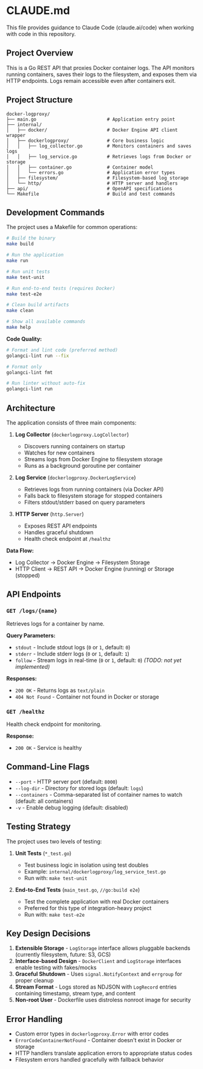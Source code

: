 # CLAUDE.md

This file provides guidance to Claude Code (claude.ai/code) when working with code in this repository.

## Project Overview

This is a Go REST API that proxies Docker container logs. The API monitors running containers, saves their logs to the filesystem, and exposes them via HTTP endpoints. Logs remain accessible even after containers exit.

## Project Structure

```
docker-logproxy/
├── main.go                          # Application entry point
├── internal/
│   ├── docker/                      # Docker Engine API client wrapper
│   ├── dockerlogproxy/              # Core business logic
│   │   ├── log_collector.go         # Monitors containers and saves logs
│   │   ├── log_service.go           # Retrieves logs from Docker or storage
│   │   ├── container.go             # Container model
│   │   └── errors.go                # Application error types
│   ├── filesystem/                  # Filesystem-based log storage
│   └── http/                        # HTTP server and handlers
├── api/                             # OpenAPI specifications
└── Makefile                         # Build and test commands
```

## Development Commands

The project uses a Makefile for common operations:

```bash
# Build the binary
make build

# Run the application
make run

# Run unit tests
make test-unit

# Run end-to-end tests (requires Docker)
make test-e2e

# Clean build artifacts
make clean

# Show all available commands
make help
```

**Code Quality:**

```bash
# Format and lint code (preferred method)
golangci-lint run --fix

# Format only
golangci-lint fmt

# Run linter without auto-fix
golangci-lint run
```

## Architecture

The application consists of three main components:

1. **Log Collector** (`dockerlogproxy.LogCollector`)
   - Discovers running containers on startup
   - Watches for new containers
   - Streams logs from Docker Engine to filesystem storage
   - Runs as a background goroutine per container

2. **Log Service** (`dockerlogproxy.DockerLogService`)
   - Retrieves logs from running containers (via Docker API)
   - Falls back to filesystem storage for stopped containers
   - Filters stdout/stderr based on query parameters

3. **HTTP Server** (`http.Server`)
   - Exposes REST API endpoints
   - Handles graceful shutdown
   - Health check endpoint at `/healthz`

**Data Flow:**
- Log Collector → Docker Engine → Filesystem Storage
- HTTP Client → REST API → Docker Engine (running) or Storage (stopped)

## API Endpoints

### `GET /logs/{name}`

Retrieves logs for a container by name.

**Query Parameters:**
- `stdout` - Include stdout logs (`0` or `1`, default: `0`)
- `stderr` - Include stderr logs (`0` or `1`, default: `1`)
- `follow` - Stream logs in real-time (`0` or `1`, default: `0`) *(TODO: not yet implemented)*

**Responses:**
- `200 OK` - Returns logs as `text/plain`
- `404 Not Found` - Container not found in Docker or storage

### `GET /healthz`

Health check endpoint for monitoring.

**Response:**
- `200 OK` - Service is healthy

## Command-Line Flags

- `--port` - HTTP server port (default: `8000`)
- `--log-dir` - Directory for stored logs (default: `logs`)
- `--containers` - Comma-separated list of container names to watch (default: all containers)
- `-v` - Enable debug logging (default: disabled)

## Testing Strategy

The project uses two levels of testing:

1. **Unit Tests** (`*_test.go`)
   - Test business logic in isolation using test doubles
   - Example: `internal/dockerlogproxy/log_service_test.go`
   - Run with: `make test-unit`

2. **End-to-End Tests** (`main_test.go`, `//go:build e2e`)
   - Test the complete application with real Docker containers
   - Preferred for this type of integration-heavy project
   - Run with: `make test-e2e`

## Key Design Decisions

1. **Extensible Storage** - `LogStorage` interface allows pluggable backends (currently filesystem, future: S3, GCS)
2. **Interface-based Design** - `DockerClient` and `LogStorage` interfaces enable testing with fakes/mocks
3. **Graceful Shutdown** - Uses `signal.NotifyContext` and `errgroup` for proper cleanup
4. **Stream Format** - Logs stored as NDJSON with `LogRecord` entries containing timestamp, stream type, and content
5. **Non-root User** - Dockerfile uses distroless nonroot image for security

## Error Handling

- Custom error types in `dockerlogproxy.Error` with error codes
- `ErrorCodeContainerNotFound` - Container doesn't exist in Docker or storage
- HTTP handlers translate application errors to appropriate status codes
- Filesystem errors handled gracefully with fallback behavior
